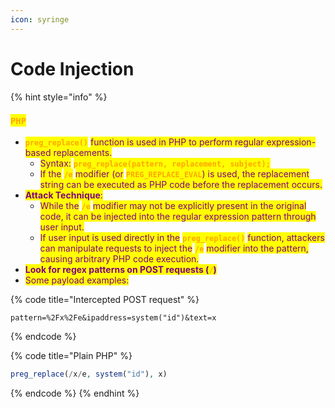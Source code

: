 ```yaml
---
icon: syringe
---
```


# Code Injection

{% hint style="info" %}
### <mark style="color:orange;">`PHP`</mark>

* <mark style="color:orange;">**`preg_replace()`**</mark> <mark style="color:purple;">function is used in PHP to perform regular expression-based replacements.</mark>
  * <mark style="color:purple;">Syntax:</mark> <mark style="color:orange;">**`preg_replace(pattern, replacement, subject);`**</mark>
  * <mark style="color:purple;">If the</mark> <mark style="color:orange;">**`/e`**</mark> <mark style="color:purple;">modifier (or</mark> <mark style="color:orange;">**`PREG_REPLACE_EVAL`**</mark><mark style="color:purple;">) is used, the replacement string can be executed as PHP code before the replacement occurs.</mark>
* <mark style="color:purple;">**Attack Technique**</mark><mark style="color:purple;">:</mark>
  * <mark style="color:purple;">While the</mark> <mark style="color:orange;">**`/e`**</mark> <mark style="color:purple;">modifier may not be explicitly present in the original code, it can be injected into the regular expression pattern through user input.</mark>
  * <mark style="color:purple;">If user input is used directly in the</mark> <mark style="color:orange;">**`preg_replace()`**</mark> <mark style="color:purple;">function, attackers can manipulate requests to inject the</mark> <mark style="color:orange;">**`/e`**</mark> <mark style="color:purple;">modifier into the pattern, causing arbitrary PHP code execution.</mark>
* <mark style="color:purple;">**Look for regex patterns on POST requests (**</mark><mark style="color:orange;">**`/`**</mark><mark style="color:purple;">**)**</mark>
* <mark style="color:purple;">Some payload examples:</mark>

{% code title="Intercepted POST request" %}
```
pattern=%2Fx%2Fe&ipaddress=system("id")&text=x
```
{% endcode %}

{% code title="Plain PHP" %}
```php
preg_replace(/x/e, system("id"), x)
```
{% endcode %}
{% endhint %}

